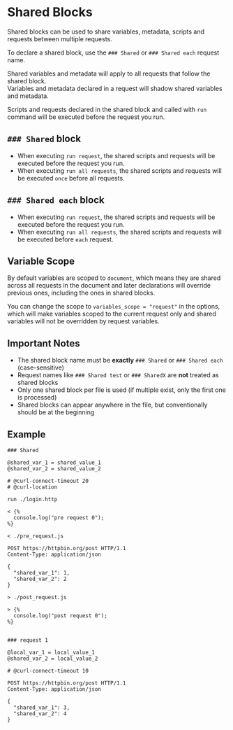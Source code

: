 # Shared Blocks

Shared blocks can be used to share variables, metadata, scripts and requests between multiple requests. 

To declare a shared block, use the `### Shared` or `### Shared each` request name. 

Shared variables and metadata will apply to all requests that follow the shared block.  
Variables and metadata declared in a request will shadow shared variables and metadata.

Scripts and requests declared in the shared block and called with `run` command will be executed before the request you run.

## `### Shared` block

-  When executing `run request`, the shared scripts and requests will be executed before the request you run.
-  When executing `run all requests`, the shared scripts and requests will be executed `once` before all requests.

## `### Shared each` block

-  When executing `run request`, the shared scripts and requests will be executed before the request you run.
-  When executing `run all requests`, the shared scripts and requests will be executed before `each` request.

## Variable Scope

By default variables are scoped to `document`, which means they are shared across all requests in the document 
and later declarations will override previous ones, including the ones in shared blocks.

You can change the scope to `variables_scope = "request"` in the options, which will make variables scoped to the current request only 
and shared variables will not be overridden by request variables.

## Important Notes

- The shared block name must be **exactly** `### Shared` or `### Shared each` (case-sensitive)
- Request names like `### Shared test` or `### SharedX` are **not** treated as shared blocks
- Only one shared block per file is used (if multiple exist, only the first one is processed)
- Shared blocks can appear anywhere in the file, but conventionally should be at the beginning

## Example

```http
### Shared

@shared_var_1 = shared_value_1
@shared_var_2 = shared_value_2

# @curl-connect-timeout 20
# @curl-location

run ./login.http

< {%
  console.log("pre request 0");
%}

< ./pre_request.js

POST https://httpbin.org/post HTTP/1.1
Content-Type: application/json

{
  "shared_var_1": 1,
  "shared_var_2": 2
}

> ./post_request.js

> {%
  console.log("post request 0");
%}


### request 1

@local_var_1 = local_value_1
@shared_var_2 = local_value_2

# @curl-connect-timeout 10

POST https://httpbin.org/post HTTP/1.1
Content-Type: application/json

{
  "shared_var_1": 3,
  "shared_var_2": 4
}
```
